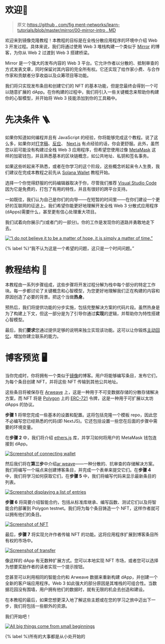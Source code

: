 # 欢迎👋

> 原文:[https://github . com/fig ment-networks/learn-tutorials/blob/master/mirror/00-mirror-intro . MD](https://github.com/figment-networks/learn-tutorials/blob/master/mirror/00-mirror-intro.md)

欢迎来到镜像克隆教程！本教程的目标是在全栈分散应用程序的环境中介绍 Web 3 开发过程。具体来说，我们将通过使用 Web 3 堆栈构建一个类似于 [Mirror](https://mirror.xyz/) 的博客，为你从 Web 2 过渡到 Web 3 搭建桥梁。

Mirror 是一个强大的发布内容的 Web 3 平台。它允许作者以分散的、抵制审查的方式发表文章，同时保留对其内容的完全所有权。它还实现了给作家小费、与合作作家和贡献者分享收益以及众筹项目等功能。

我们将只实现发布条目和创建它们的 NFT 的基本功能，但是您最终会得到一个可以随意扩展的 dApp。在你构建的过程中，我们将引入一些关键概念来帮助你构建你的心智模型，并开始将 Web 3 技能添加到你的工具箱中。

# 先决条件 <g-emoji class="g-emoji" alias="ladder" fallback-src="https://github.githubassets.cimg/icons/emoji/unicode/1fa9c.png">🪜</g-emoji>

如果你知道如何编程并且有 JavaScript 的经验，你将能够完成这个教程。说了这么多，如果你对[打字稿](https://www.typescriptlang.org/)、[反应](https://reactjs.org/)、 [Next.js](https://nextjs.org/) 有点经验的话，你会更舒服。此外，虽然您以前可能没有构建过全栈 Web 3 应用程序，但希望您使用过像 [MetaMask](https://metamask.io/) 这样的加密钱包，并且熟悉基本的区块链概念，如公共地址、私钥和签名事务。

如果这些听起来不熟悉，或者在你学习的这个阶段，这些概念听起来令人生畏，我们建议在完成本教程之前先从 [Solana Wallet](https://learn.figment.io/tutorials/solana-wallet-intro) 教程开始。

选择一个你觉得舒服的代码编辑器取决于你，尽管我们推荐 [Visual Studio Code](https://code.visualstudio.com/) 因为它是免费的，打包了有用的特性，并且有很好的跨平台支持。

一如既往，我们认为自己是你们的向导——在短暂的时间里——在你们建设一个更好的互联网的征途上。我们希望你能更好地理解开发全栈 Web 3 分散式应用程序(dApps)需要什么，甚至更有信心处理重大项目。

我们试着向你展示门(或者门的一部分)。你的工作是发现你的道路并勇敢地走下去。

[![“I do not believe it to be a matter of hope, it is simply a matter of time.”](img/c49fd9fc3ccfd033c7a73de244528be9.png)](https://raw.githubusercontent.com/figment-networks/learn-tutorials/master/mirror/assets/matrix.jpeg)

{% label %}“我不认为这是一个希望的问题，这只是一个时间问题。”

# 教程结构 <g-emoji class="g-emoji" alias="bricks" fallback-src="https://github.githubassets.cimg/icons/emoji/unicode/1f9f1.png">🧱</g-emoji>

本教程由一系列步骤组成，这些步骤将开发过程分解为栈中每个部分的特定工作块。每一步都讨论了关键概念和心智模型，为您更好地理解我们正在构建的内容和原因创造了必要的背景。把这个当做**热身**。

预热后，我们将提供功能的分步实施，包括完整解决方案的代码片段。虽然热身是为了构建上下文，但这一部分是为了引导你通过**实现**的逻辑，并帮助你为特性搭建心智模型。

最后，我们**要求**您通过提供足够的说明来独立实现该功能。这可以让你锻炼[主动回忆](https://en.wikipedia.org/wiki/Active_recall)，增加你建立联系的能力。

# 博客预览 <g-emoji class="g-emoji" alias="desktop_computer" fallback-src="https://github.githubassets.cimg/icons/emoji/unicode/1f5a5.png">🖥</g-emoji>

当你完成时，你将拥有一个类似于[镜像](https://mirror.xyz/)的博客。用户将能够编写条目，发布它们，为每个条目创建 NFT，并将这些 NFT 传输到其他公共地址。

这些条目将被保存在 [Arweave](https://www.arweave.org/) 上，这是一种用于不可变数据存储的分散存储解决方案，而 NFT 将是 [Polygon](https://polygon.technology/) 上的 [ERC-721](https://eips.ethereum.org/EIPS/eip-721) 令牌，这是一种用于可扩展以太坊 dApps 的协议。

**步骤 1** 将带您完成一些基本的设置和配置。这将包括克隆一个模板 repo，因此您不必编写您已经熟悉的代码(即 NextJS)。它还包括设置一些您在后面的步骤中需要的环境变量。

在**步骤 2** 中，我们将介绍 [ethers.js](https://docs.ethers.io/) 库，并学习如何将用户的 MetaMask 钱包连接到 dApp。

[![Screenshot of connecting wallet](img/5022aedfe385d5f010eab008bf593dfd.png)](https://raw.githubusercontent.com/figment-networks/learn-tutorials/master/mirror/assets/connect.jpg)

然后我们将在**第三步**中介绍[ar weave](https://www.arweave.org/)——一种分散的、抗审查的存储解决方案。我们将编写一个端点来创建博客条目，并完成一个表单来提交它们。在**步骤 4** 中，我们将学习如何获取它们，在**步骤 5** 中，我们将编写代码来显示最新条目的列表。

[![Screenshot displaying a list of entries](img/d57e0e460d52fd4809fa393fb9acd206.png)](https://raw.githubusercontent.com/figment-networks/learn-tutorials/master/mirror/assets/entries.jpg)

**步骤 6** 将简要介绍智能合约，包括从标准库继承、编写函数、测试它们以及将智能合约部署到 Polygon testnet。我们将为每个条目铸造一个 NFT，这样作者就可以拥有他们的条目。

[![Screenshot of NFT](img/4f4a35b61e9b17d7dc619f48bb5ba738.png)](https://raw.githubusercontent.com/figment-networks/learn-tutorials/master/mirror/assets/nft.jpg)

最后，**步骤 7** 将实现允许作者传输 NFT 的功能。这将应用程序扩展到博客条目所有权的市场中。

[![Screenshot of transfer](img/28a2aa9918a24ef936caaa776066ce3d.png)](https://raw.githubusercontent.com/figment-networks/learn-tutorials/master/mirror/assets/transfer.jpg)

像这样的 dApp 有无数种扩展方式。您可以本地实现 NFT 市场，或者您可以选择为想要奖励作者的读者实现一个提示按钮。

您甚至可以利用相同的智能合约和 Arweave 数据来重新构建 dApp，并创建一个全新的客户端应用程序。Web 3 如此强大的部分原因是其堆栈的可组合性。当数据花园没有围墙，用户拥有他们的数据时，就有无限的机会去创造和建设。

在本教程的最后，如果您想更深入地了解这些主题或在您的学习之旅中迈出下一步，我们将包括一些额外的资源。

我们开始吧！

[![All big things come from small beginnings](img/5ecfdee9156f99ac4935913898ba77e6.png)](https://raw.githubusercontent.com/figment-networks/learn-tutorials/master/mirror/assets/ladder.jpeg)

{% label %}所有的大事都是从小处开始的